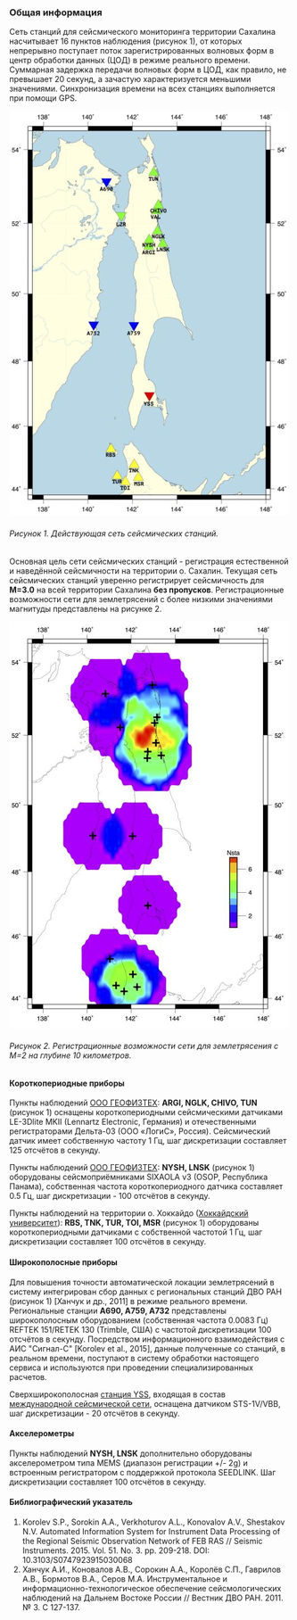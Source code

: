 ### Общая информация

Сеть станций для сейсмического мониторинга территории Сахалина насчитывает 16 пунктов наблюдения (рисунок 1), от которых непрерывно поступает поток зарегистрированных волновых форм в центр обработки данных (ЦОД) в режиме реального времени. Суммарная задержка передачи волновых форм в ЦОД, как правило, не превышает 20 секунд, а зачастую характеризуется меньшими значениями. Синхронизация времени на всех станциях выполняется при помощи GPS.

![Действующая сеть сейсмических станций](/static/img/stations-1.jpg "Действующая сеть сейсмических станций") 

###### Рисунок 1. Действующая сеть сейсмических станций.

Основная цель сети сейсмических станций - регистрация естественной и наведённой сейсмичности на территории о. Сахалин. Текущая сеть сейсмических станций уверенно регистрирует сейсмичность для **M=3.0** на всей территории Сахалина **без пропусков**. Регистрационные возможности сети для землетрясений с более низкими значениями магнитуды представлены на рисунке 2.

![Регистрационные возможности сети для землетрясения с M=2 на глубине 10 километров](/static/img/stations-2.jpg "Регистрационные возможности сети для землетрясения с M=2 на глубине 10 километров") 

###### Рисунок 2. Регистрационные возможности сети для землетрясения с M=2 на глубине 10 километров.

#### Короткопериодные приборы

Пункты наблюдений [ООО ГЕОФИЗТЕХ](https://geophystech.ru/): **ARGI, NGLK, CHIVO, TUN** (рисунок 1) оснащены короткопериодными сейсмическими датчиками LE-3Dlite MKII (Lennartz Electronic, Германия) и отечественными регистраторами Дельта-03 (ООО «ЛогиС», Россия). Сейсмический датчик имеет собственную частоту 1 Гц, шаг дискретизации составляет 125 отсчётов в секунду.

Пункты наблюдений [ООО ГЕОФИЗТЕХ](https://geophystech.ru/): **NYSH, LNSK** (рисунок 1) оборудованы сейсмоприёмниками SIXAOLA v3 (OSOP, Республика Панама), собственная частота короткопериодного датчика составляет 0.5 Гц, шаг дискретизации - 100 отсчётов в секунду.

Пункты наблюдений на территории о. Хоккайдо ([Хоккайдский университет](https://www.oia.hokudai.ac.jp/)): **RBS, TNK, TUR, TOI, MSR** (рисунок 1) оборудованы короткопериодными датчиками с собственной частотой 1 Гц, шаг дискретизации составляет 100 отсчётов в секунду.

#### Широкополосные приборы

Для повышения точности автоматической локации землетрясений в систему интегрирован сбор данных с региональных станций ДВО РАН (рисунок 1) [Ханчук и др., 2011] в режиме реального времени. Региональные станции **A690, A759, A732** представлены широкополосным оборудованием (собственная частота 0.0083 Гц) REFTEK 151/RETEK 130 (Trimble, США) с частотой дискретизации 100 отсчётов в секунду. Посредством информационного взаимодействия с АИС "Сигнал-С" [Korolev et al., 2015], данные полученные со станций, в реальном времени, поступают в систему обработки настоящего сервиса и используются при проведении специализированных расчетов.

Сверхширокополосная [станция YSS](http://earthquake.usgs.gov/monitoring/operations/station.php?network=IU&station=YSS), входящая в состав [международной сейсмической сети](http://www.fdsn.org/networks/detail/IU/), оснащена датчиком STS-1V/VBB, шаг дискретизации - 20 отсчётов в секунду.

#### Акселерометры

Пункты наблюдений **NYSH, LNSK** дополнительно оборудованы акселерометром типа MEMS (диапазон регистрации +/- 2g) и встроенным регистратором с поддержкой протокола SEEDLINK. Шаг дискретизации составляет 100 отсчётов в секунду.

#### Библиографический указатель

1. Korolev S.P., Sorokin A.A., Verkhoturov A.L., Konovalov A.V., Shestakov N.V. Automated Information System for Instrument Data Processing of the Regional Seismic Observation Network of FEB RAS // Seismic Instruments. 2015. Vol. 51. No. 3. pp. 209-218. DOI: 10.3103/S0747923915030068
2. Ханчук А.И., Коновалов А.В., Сорокин А.А., Королёв С.П., Гаврилов А.В., Бормотов В.А., Серов М.А. Инструментальное и информационно-технологическое обеспечение сейсмологических наблюдений на Дальнем Востоке России // Вестник ДВО РАН. 2011. № 3. С 127-137.
